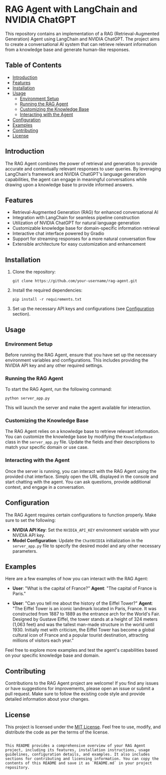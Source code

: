 
# RAG Agent with LangChain and NVIDIA ChatGPT

This repository contains an implementation of a RAG (Retrieval-Augmented Generation) Agent using LangChain and NVIDIA ChatGPT. The project aims to create a conversational AI system that can retrieve relevant information from a knowledge base and generate human-like responses.

## Table of Contents

- [Introduction](#introduction)
- [Features](#features)
- [Installation](#installation)
- [Usage](#usage)
  - [Environment Setup](#environment-setup)
  - [Running the RAG Agent](#running-the-rag-agent)
  - [Customizing the Knowledge Base](#customizing-the-knowledge-base)
  - [Interacting with the Agent](#interacting-with-the-agent)
- [Configuration](#configuration)
- [Examples](#examples)
- [Contributing](#contributing)
- [License](#license)

## Introduction

The RAG Agent combines the power of retrieval and generation to provide accurate and contextually relevant responses to user queries. By leveraging LangChain's framework and NVIDIA ChatGPT's language generation capabilities, the agent can engage in meaningful conversations while drawing upon a knowledge base to provide informed answers.

## Features

- Retrieval-Augmented Generation (RAG) for enhanced conversational AI
- Integration with LangChain for seamless pipeline construction
- Utilization of NVIDIA ChatGPT for natural language generation
- Customizable knowledge base for domain-specific information retrieval
- Interactive chat interface powered by Gradio
- Support for streaming responses for a more natural conversation flow
- Extensible architecture for easy customization and enhancement

## Installation

1. Clone the repository:

   ```shell
   git clone https://github.com/your-username/rag-agent.git
   ```

2. Install the required dependencies:

   ```shell
   pip install -r requirements.txt
   ```

3. Set up the necessary API keys and configurations (see [Configuration](#configuration) section).

## Usage

### Environment Setup

Before running the RAG Agent, ensure that you have set up the necessary environment variables and configurations. This includes providing the NVIDIA API key and any other required settings.

### Running the RAG Agent

To start the RAG Agent, run the following command:

   ```shell
   python server_app.py
   ```

This will launch the server and make the agent available for interaction.

### Customizing the Knowledge Base

The RAG Agent relies on a knowledge base to retrieve relevant information. You can customize the knowledge base by modifying the `KnowledgeBase` class in the `server_app.py` file. Update the fields and their descriptions to match your specific domain or use case.

### Interacting with the Agent

Once the server is running, you can interact with the RAG Agent using the provided chat interface. Simply open the URL displayed in the console and start chatting with the agent. You can ask questions, provide additional context, and engage in a conversation.

## Configuration

The RAG Agent requires certain configurations to function properly. Make sure to set the following:

- **NVIDIA API Key**: Set the `NVIDIA_API_KEY` environment variable with your NVIDIA API key.
- **Model Configuration**: Update the `ChatNVIDIA` initialization in the `server_app.py` file to specify the desired model and any other necessary parameters.

## Examples

Here are a few examples of how you can interact with the RAG Agent:

- **User**: "What is the capital of France?"
  **Agent**: "The capital of France is Paris."

- **User**: "Can you tell me about the history of the Eiffel Tower?"
  **Agent**: "The Eiffel Tower is an iconic landmark located in Paris, France. It was constructed from 1887 to 1889 as the entrance arch for the World's Fair. Designed by Gustave Eiffel, the tower stands at a height of 324 meters (1,063 feet) and was the tallest man-made structure in the world until 1930. Initially met with criticism, the Eiffel Tower has become a global cultural icon of France and a popular tourist destination, attracting millions of visitors each year."

Feel free to explore more examples and test the agent's capabilities based on your specific knowledge base and domain.

## Contributing

Contributions to the RAG Agent project are welcome! If you find any issues or have suggestions for improvements, please open an issue or submit a pull request. Make sure to follow the existing code style and provide detailed information about your changes.

## License

This project is licensed under the [MIT License](LICENSE). Feel free to use, modify, and distribute the code as per the terms of the license.
```

This README provides a comprehensive overview of your RAG Agent project, including its features, installation instructions, usage guidelines, configuration details, and examples. It also includes sections for contributing and licensing information. You can copy the contents of this README and save it as `README.md` in your project repository.